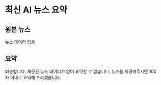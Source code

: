 # 최신 AI 뉴스 요약

## 원본 뉴스
뉴스 데이터 없음

## 요약
죄송합니다. 제공된 뉴스 데이터가 없어 요약할 수 없습니다. 뉴스를 제공해주시면 100자 이내로 요약해 드리겠습니다.
